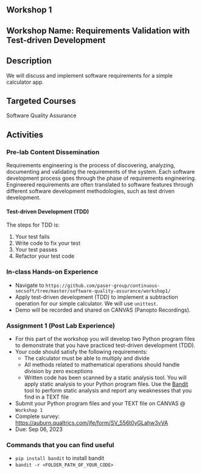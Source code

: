 ## Workshop 1

## Workshop Name: Requirements Validation with Test-driven Development 

## Description 

We will discuss and implement software requirements for a simple calculator app. 

## Targeted Courses 

Software Quality Assurance 

## Activities 

### Pre-lab Content Dissemination 

Requirements engineering is the process of discovering, analyzing, documenting and validating the requirements of the system. Each software development process goes through the phase of requirements engineering. Engineered requirements are often translated to software features through different software development methodologies, such as test driven development.    


#### Test-driven Development (TDD)

The steps for TDD is:

1. Your test fails 
2. Write code to fix your test 
3. Your test passes 
4. Refactor your test code 


### In-class Hands-on Experience 

- Navigate to `https://github.com/paser-group/continuous-secsoft/tree/master/software-quality-assurance/workshop1/`
- Apply test-driven development (TDD) to implement a subtraction operation for our simple calculator. We will use `unittest`. 
- Demo will be recorded and shared on CANVAS (Panopto Recordings). 



### Assignment 1 (Post Lab Experience) 

- For this part of the workshop you will develop two Python program files to demonstrate that you have practiced test-driven development (TDD). 
- Your code should satisfy the following requirements:
  - The calculator must be able to multiply and divide
  - All methods related to mathematical operations should handle division by zero exceptions
  - Written code has been scanned by a static analysis tool. You will apply static analysis to your Python program files. Use the [Bandit](https://bandit.readthedocs.io/en/latest/) tool to perform static analysis and report any weaknesses that you find in a TEXT file
- Submit your Python program files and  your TEXT file on CANVAS @ `Workshop 1` 
- Complete survey: https://auburn.qualtrics.com/jfe/form/SV_556t0yGLahw3vVA
- Due: Sep 06, 2023


### Commands that you can find useful
- `pip install bandit` to install bandit 
- `bandit -r <FOLDER_PATH_OF_YOUR_CODE>` 
